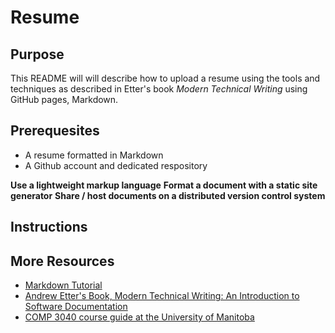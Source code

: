 # Resume

## Purpose
This README will will describe how to upload a resume using the tools and techniques as described in Etter's book *Modern Technical Writing* using GitHub pages, Markdown.

## Prerequesites

* A resume formatted in Markdown
* A Github account and dedicated respository


**Use a lightweight markup language**
**Format a document with a static site generator**
**Share / host documents on a distributed version control system**

## Instructions


## More Resources

* [Markdown Tutorial](https://www.markdowntutorial.com/)
* [Andrew Etter's Book, Modern Technical Writing: An Introduction to Software Documentation](https://www.amazon.ca/Modern-Technical-Writing-Introduction-Documentation-ebook/dp/B01A2QL9SS)
* [COMP 3040 course guide at the University of Manitoba](https://aurora.umanitoba.ca/banprod/bwckctlg.p_disp_course_detail?cat_term_in=202210&subj_code_in=COMP&crse_numb_in=3040) 